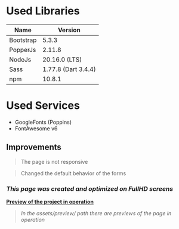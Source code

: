 # Used Libraries

| Name      | Version             |
| --------- | ------------------- |
| Bootstrap | 5.3.3               |
| PopperJs  | 2.11.8              |
| NodeJs    | 20.16.0 (LTS)       |
| Sass      | 1.77.8 (Dart 3.4.4) |
| npm       | 10.8.1              |

# Used Services

- GoogleFonts (Poppins)
- FontAwesome v6

## Improvements

> The page is not responsive

> Changed the default behavior of the forms

### **_This page was created and optimized on FullHD screens_**

[**Preview of the project in operation**](https://mega.nz/file/G5FykIoA#1DOwsmb4oQmBC7RIF2V0j0ujcrRBBSeWtwKn6iG0GT8)

> _In the assets/preview/ path there are previews of the page in operation_
